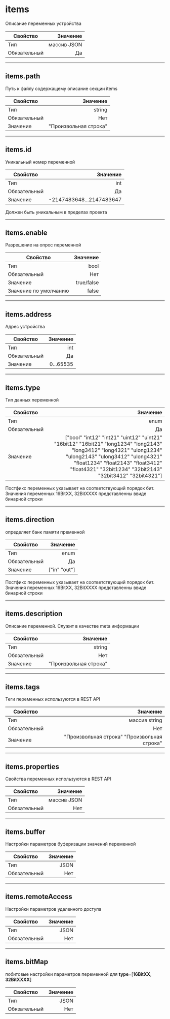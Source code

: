 
# items  

Описание переменных устройства

|Свойство|Значение|
|----|---:|
|Тип|массив JSON|
|Обязательный|Да|

----

## items.path  

Путь к файлу содержащему описание секции items

|Свойство|Значение|
|----|---:|
|Тип|string|
|Обязательный|Нет|
|Значение|"Произвольная строка"|

----

## items.id  

Уникальный номер переменной

|Свойство|Значение|
|----|---:|
|Тип|int|
|Обязательный|Да|
|Значение|-2147483648...2147483647|

Должен быть уникальным в пределах проекта

----

## items.enable

Разрешение на опрос переменной

|Свойство|Значение|
|----|---:|
|Тип|bool|
|Обязательный|Нет|
|Значение|true/false|
|Значение по умолчанию|false|

----

## items.address

Адрес устройства

|Свойство|Значение|
|----|---:|
|Тип|int|
|Обязательный|Да|
|Значение|0...65535|

----

## items.type

Тип данных переменной

|Свойство|Значение|
|----|---:|
|Тип|enum|
|Обязательный|Да|
|Значение|["bool" "int12" "int21" "uint12" "uint21" "16bit12" "16bit21" "long1234" "long2143" "long3412" "long4321" "ulong1234" "ulong2143" "ulong3412" "ulong4321" "float1234" "float2143" "float3412" "float4321" "32bit1234" "32bit2143" "32bit3412" "32bit4321"]|

Постфикс переменных указывает на соответствующий порядок бит. Значения переменных 16BitXX, 32BitXXXX представленны ввиде бинарной строки

----

## items.direction

определяет банк памяти пременной

|Свойство|Значение|
|----|---:|
|Тип|enum|
|Обязательный|Да|
|Значение|["in" "out"]|

Постфикс переменных указывает на соответствующий порядок бит. Значения переменных 16BitXX, 32BitXXXX представленны ввиде бинарной строки

----

## items.description

Описание переменной. Служит в качестве meta информации

|Свойство|Значение|
|----|---:|
|Тип|string|
|Обязательный|Нет|
|Значение|"Произвольная строка"|

----

## items.tags

Теги переменных используются в  REST API

|Свойство|Значение|
|----|---:|
|Тип|массив string|
|Обязательный|Нет|
|Значение|"Произвольная строка" "Произвольная строка"|

----

## items.properties

Свойства переменных используются в  REST API

|Свойство|Значение|
|----|---:|
|Тип|массив JSON|
|Обязательный|Нет|

----

## items.buffer

Настройки параметров буферизации значений переменной

|Свойство|Значение|
|----|---:|
|Тип|JSON|
|Обязательный|Нет|

----

## items.remoteAccess

Настройки параметров удаленного доступа

|Свойство|Значение|
|----|---:|
|Тип|JSON|
|Обязательный|Нет|

----

## items.bitMap

побитовые настройки параметров  переменной для **type**=[**16BitXX**, **32BitXXXX**]

|Свойство|Значение|
|----|---:|
|Тип|JSON|
|Обязательный|Нет|
